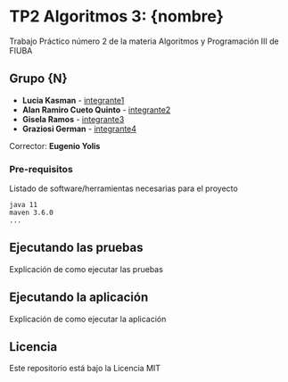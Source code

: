 # TP2 Algoritmos 3: {nombre}

Trabajo Práctico número 2 de la materia Algoritmos y Programación III de FIUBA

## Grupo {N}

* **Lucia Kasman** - [integrante1](https://github.com/luciakasman)
* **Alan Ramiro Cueto Quinto** - [integrante2](https://github.com/AlanRcq)
* **Gisela Ramos** - [integrante3](https://github.com/GiseRamos)
* **Graziosi German** - [integrante4](https://github.com/GraziosiGer)

Corrector: **Eugenio Yolis**

### Pre-requisitos

Listado de software/herramientas necesarias para el proyecto

```
java 11
maven 3.6.0
...
```

## Ejecutando las pruebas

Explicación de como ejecutar las pruebas

## Ejecutando la aplicación

Explicación de como ejecutar la aplicación

## Licencia

Este repositorio está bajo la Licencia MIT
